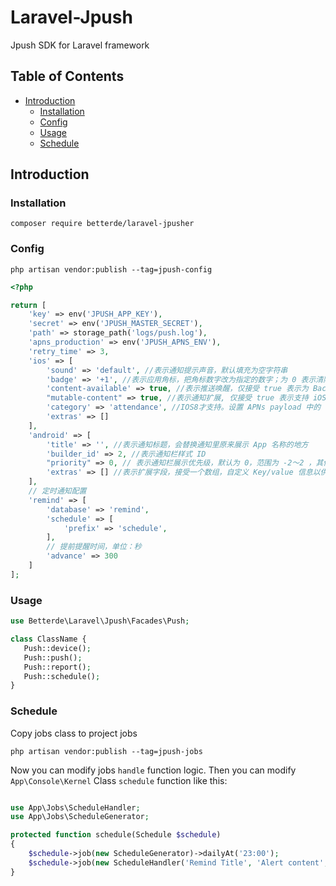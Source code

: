# Laravel-Jpush

Jpush SDK for Laravel framework

## Table of Contents

- <a href="#introduction">Introduction</a>
    - <a href="#installation">Installation</a>
    - <a href="#config">Config</a>
    - <a href="#usage">Usage</a>
    - <a href="#schedule">Schedule</a>


## Introduction

### Installation
```terminal
composer require betterde/laravel-jpusher
```

### Config

```terminal
php artisan vendor:publish --tag=jpush-config
```

```php
<?php

return [
    'key' => env('JPUSH_APP_KEY'),
    'secret' => env('JPUSH_MASTER_SECRET'),
    'path' => storage_path('logs/push.log'),
    'apns_production' => env('JPUSH_APNS_ENV'),
    'retry_time' => 3,
    'ios' => [
        'sound' => 'default', //表示通知提示声音，默认填充为空字符串
        'badge' => '+1', //表示应用角标，把角标数字改为指定的数字；为 0 表示清除，支持 '+1','-1' 这样的字符串，表示在原有的 badge 基础上进行增减，默认填充为 '+1'
        'content-available' => true, //表示推送唤醒，仅接受 true 表示为 Background Remote Notification，若不填默认表示普通的 Remote Notification
        "mutable-content" => true, //表示通知扩展, 仅接受 true 表示支持 iOS10 的 UNNotificationServiceExtension, 若不填默认表示普通的 Remote Notification
        'category' => 'attendance', //IOS8才支持。设置 APNs payload 中的 'category' 字段值
        'extras' => []
    ],
    'android' => [
        'title' => '', //表示通知标题，会替换通知里原来展示 App 名称的地方
        'builder_id' => 2, //表示通知栏样式 ID
        "priority" => 0, // 表示通知栏展示优先级，默认为 0，范围为 -2～2 ，其他值将会被忽略而采用默认值
        'extras' => [] //表示扩展字段，接受一个数组，自定义 Key/value 信息以供业务使用
    ],
    // 定时通知配置
    'remind' => [
        'database' => 'remind',
        'schedule' => [
            'prefix' => 'schedule',
        ],
        // 提前提醒时间，单位：秒
        'advance' => 300
    ]
];
```

### Usage

```php
use Betterde\Laravel\Jpush\Facades\Push;

class ClassName {
   Push::device();
   Push::push();
   Push::report();
   Push::schedule();
}
```

### Schedule

Copy jobs class to project jobs

```terminal
php artisan vendor:publish --tag=jpush-jobs
```

Now you can modify jobs `handle` function logic. Then you can modify `App\Console\Kernel` Class `schedule` function like this:

```php

use App\Jobs\ScheduleHandler;
use App\Jobs\ScheduleGenerator;

protected function schedule(Schedule $schedule)
{
    $schedule->job(new ScheduleGenerator)->dailyAt('23:00');
    $schedule->job(new ScheduleHandler('Remind Title', 'Alert content', []))->everyMinute();
}

```
